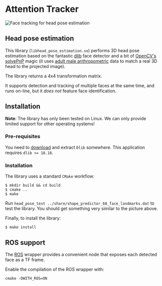 Attention Tracker
=================


![Face tracking for head pose estimation](doc/screenshot.jpg)


Head pose estimation
--------------------

This library (`libhead_pose_estimation.so`) performs 3D head pose estimation
based on the fantastic [dlib](http://dlib.net/) face detector and a bit of
[OpenCV's
solvePnP](http://docs.opencv.org/modules/calib3d/doc/camera_calibration_and_3d_reconstruction.html#solvepnp) magic (it uses [adult male anthropometric](https://github.com/chili-epfl/attention-tracker/blob/5dcef870c96892d80ca17959528efba0b2d0ce1c/src/head_pose_estimation.hpp#L12) data to match a real 3D head to the projected image).

The library returns a 4x4 transformation matrix.

It supports detection and tracking of multiple faces at the same time, and runs
on-line, but it *does not* feature face identification.

Installation
------------

**Note**: The library has only been tested on Linux. We can only provide limited
support for other operating systems!

### Pre-requisites

You need to [download](http://dlib.net/) and extract ``Dlib`` somewhere. This
application requires ``dlib >= 18.18``.

### Installation

The library uses a standard ``CMake`` workflow:

```
$ mkdir build && cd build
$ cmake ..
$ make
```

Run ``head_pose_test ../share/shape_predictor_68_face_landmarks.dat`` to test
the library. You should get something very similar to the picture above.

Finally, to install the library:

```
$ make install
```

ROS support
-----------

The [ROS](http://www.ros.org/) wrapper provides a convenient node that exposes
each detected face as a TF frame.

Enable the compilation of the ROS wrapper with:

```
cmake -DWITH_ROS=ON
```

